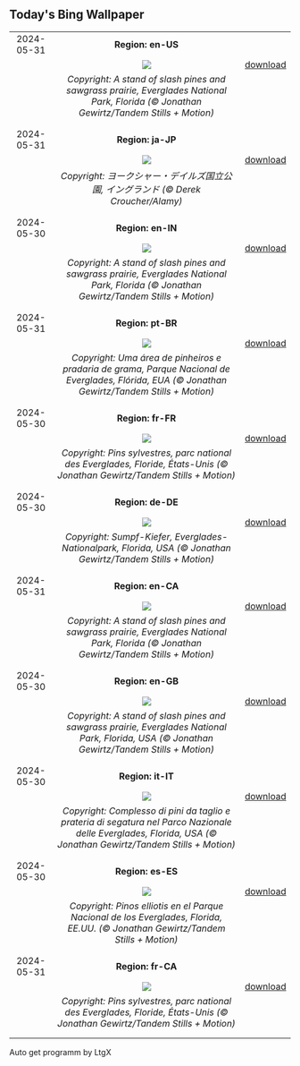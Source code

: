## Today's Bing Wallpaper
|      |      |      |
| :----: | :----: | :----: |
|2024-05-31|**Region: en-US**||
||![](https://www.bing.com/th?id=OHR.Everglades90th_EN-US5663293086_UHD.jpg&pid=hp&w=1152&h=648&rs=1&c=4)| [download](https://www.bing.com/th?id=OHR.Everglades90th_EN-US5663293086_UHD.jpg)|
||*Copyright: A stand of slash pines and sawgrass prairie, Everglades National Park, Florida (© Jonathan Gewirtz/Tandem Stills + Motion)*
||
|||
|2024-05-31|**Region: ja-JP**||
||![](https://www.bing.com/th?id=OHR.YorkshireDalesNP_JA-JP2753526222_UHD.jpg&pid=hp&w=1152&h=648&rs=1&c=4)| [download](https://www.bing.com/th?id=OHR.YorkshireDalesNP_JA-JP2753526222_UHD.jpg)|
||*Copyright: ヨークシャー・デイルズ国立公園, イングランド (© Derek Croucher/Alamy)*
||
|||
|2024-05-30|**Region: en-IN**||
||![](https://www.bing.com/th?id=OHR.Everglades90th_EN-IN5308863447_UHD.jpg&pid=hp&w=1152&h=648&rs=1&c=4)| [download](https://www.bing.com/th?id=OHR.Everglades90th_EN-IN5308863447_UHD.jpg)|
||*Copyright: A stand of slash pines and sawgrass prairie, Everglades National Park, Florida (© Jonathan Gewirtz/Tandem Stills + Motion)*
||
|||
|2024-05-31|**Region: pt-BR**||
||![](https://www.bing.com/th?id=OHR.Everglades90th_PT-BR0782569600_UHD.jpg&pid=hp&w=1152&h=648&rs=1&c=4)| [download](https://www.bing.com/th?id=OHR.Everglades90th_PT-BR0782569600_UHD.jpg)|
||*Copyright: Uma área de pinheiros e pradaria de grama, Parque Nacional de Everglades, Flórida, EUA (© Jonathan Gewirtz/Tandem Stills + Motion)*
||
|||
|2024-05-30|**Region: fr-FR**||
||![](https://www.bing.com/th?id=OHR.Everglades90th_FR-FR1353947188_UHD.jpg&pid=hp&w=1152&h=648&rs=1&c=4)| [download](https://www.bing.com/th?id=OHR.Everglades90th_FR-FR1353947188_UHD.jpg)|
||*Copyright: Pins sylvestres, parc national des Everglades, Floride, États-Unis (© Jonathan Gewirtz/Tandem Stills + Motion)*
||
|||
|2024-05-30|**Region: de-DE**||
||![](https://www.bing.com/th?id=OHR.Everglades90th_DE-DE6253688442_UHD.jpg&pid=hp&w=1152&h=648&rs=1&c=4)| [download](https://www.bing.com/th?id=OHR.Everglades90th_DE-DE6253688442_UHD.jpg)|
||*Copyright: Sumpf-Kiefer, Everglades-Nationalpark, Florida, USA (© Jonathan Gewirtz/Tandem Stills + Motion)*
||
|||
|2024-05-31|**Region: en-CA**||
||![](https://www.bing.com/th?id=OHR.Everglades90th_EN-CA7240904105_UHD.jpg&pid=hp&w=1152&h=648&rs=1&c=4)| [download](https://www.bing.com/th?id=OHR.Everglades90th_EN-CA7240904105_UHD.jpg)|
||*Copyright: A stand of slash pines and sawgrass prairie, Everglades National Park, Florida (© Jonathan Gewirtz/Tandem Stills + Motion)*
||
|||
|2024-05-30|**Region: en-GB**||
||![](https://www.bing.com/th?id=OHR.Everglades90th_EN-GB0429923413_UHD.jpg&pid=hp&w=1152&h=648&rs=1&c=4)| [download](https://www.bing.com/th?id=OHR.Everglades90th_EN-GB0429923413_UHD.jpg)|
||*Copyright: A stand of slash pines and sawgrass prairie, Everglades National Park, Florida, USA (© Jonathan Gewirtz/Tandem Stills + Motion)*
||
|||
|2024-05-30|**Region: it-IT**||
||![](https://www.bing.com/th?id=OHR.Everglades90th_IT-IT9833292741_UHD.jpg&pid=hp&w=1152&h=648&rs=1&c=4)| [download](https://www.bing.com/th?id=OHR.Everglades90th_IT-IT9833292741_UHD.jpg)|
||*Copyright: Complesso di pini da taglio e prateria di segatura nel Parco Nazionale delle Everglades, Florida, USA (© Jonathan Gewirtz/Tandem Stills + Motion)*
||
|||
|2024-05-30|**Region: es-ES**||
||![](https://www.bing.com/th?id=OHR.Everglades90th_ES-ES6056767360_UHD.jpg&pid=hp&w=1152&h=648&rs=1&c=4)| [download](https://www.bing.com/th?id=OHR.Everglades90th_ES-ES6056767360_UHD.jpg)|
||*Copyright: Pinos elliotis en el Parque Nacional de los Everglades, Florida, EE.UU. (© Jonathan Gewirtz/Tandem Stills + Motion)*
||
|||
|2024-05-31|**Region: fr-CA**||
||![](https://www.bing.com/th?id=OHR.Everglades90th_FR-CA4007437491_UHD.jpg&pid=hp&w=1152&h=648&rs=1&c=4)| [download](https://www.bing.com/th?id=OHR.Everglades90th_FR-CA4007437491_UHD.jpg)|
||*Copyright: Pins sylvestres, parc national des Everglades, Floride, États-Unis (© Jonathan Gewirtz/Tandem Stills + Motion)*
||
|||

Auto get programm by LtgX
